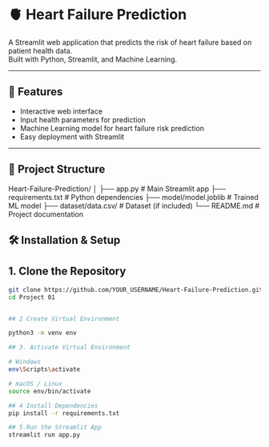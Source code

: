
# 🫀 Heart Failure Prediction 

A Streamlit web application that predicts the risk of heart failure based on patient health data.  
Built with Python, Streamlit, and Machine Learning.

---

## 📌 Features
- Interactive web interface
- Input health parameters for prediction
- Machine Learning model for heart failure risk prediction
- Easy deployment with Streamlit

---

## 📂 Project Structure
Heart-Failure-Prediction/
│
├── app.py # Main Streamlit app
├── requirements.txt # Python dependencies
├── model/model.joblib # Trained ML model 
├── dataset/data.csv/ # Dataset (if included)
└── README.md # Project documentation


## 🛠 Installation & Setup

## 1️. Clone the Repository
```bash
git clone https://github.com/YOUR_USERNAME/Heart-Failure-Prediction.git](https://github.com/YOSHOBI1218/Heart-Failure-Prediction.git
cd Project 01


## 2 Create Virtual Environment

python3 -m venv env

## 3. Activate Virtual Environment

# Windows
env\Scripts\activate

# macOS / Linux
source env/bin/activate

## 4️ Install Dependencies
pip install -r requirements.txt

## 5.Run the Streamlit App
streamlit run app.py

